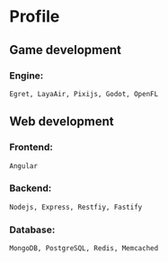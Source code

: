 # Profile

## Game development

###	Engine: 
	Egret, LayaAir, Pixijs, Godot, OpenFL

## Web development

###	Frontend:
	Angular

###	Backend: 	
	Nodejs, Express, Restfiy, Fastify

###	Database:
	MongoDB, PostgreSQL, Redis, Memcached


